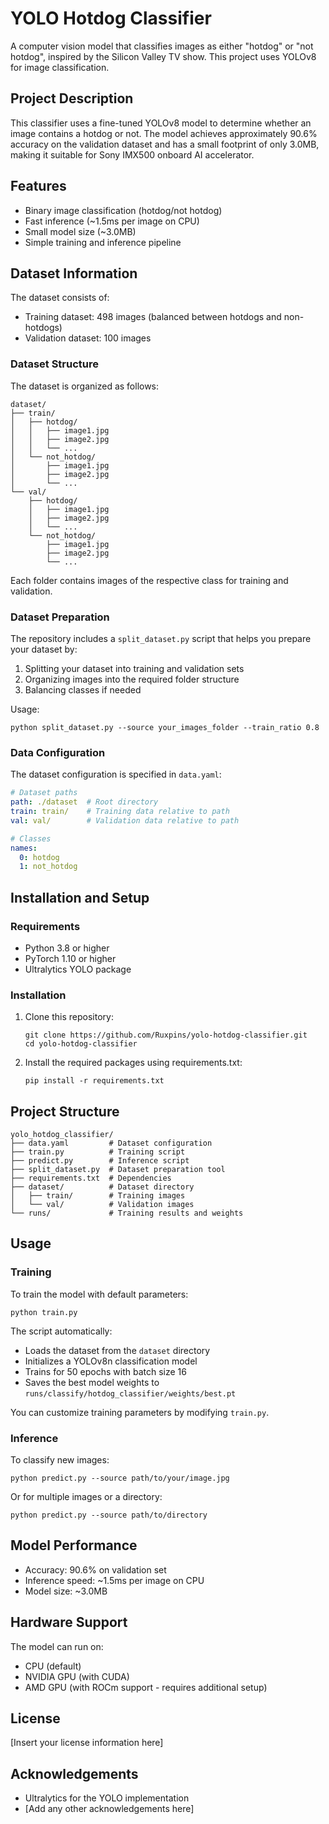# YOLO Hotdog Classifier

A computer vision model that classifies images as either "hotdog" or "not hotdog", inspired by the Silicon Valley TV show. This project uses YOLOv8 for image classification.

## Project Description

This classifier uses a fine-tuned YOLOv8 model to determine whether an image contains a hotdog or not. The model achieves approximately 90.6% accuracy on the validation dataset and has a small footprint of only 3.0MB, making it suitable for Sony IMX500 onboard AI accelerator. 

## Features

- Binary image classification (hotdog/not hotdog)
- Fast inference (~1.5ms per image on CPU)
- Small model size (~3.0MB)
- Simple training and inference pipeline

## Dataset Information

The dataset consists of:
- Training dataset: 498 images (balanced between hotdogs and non-hotdogs)
- Validation dataset: 100 images

### Dataset Structure

The dataset is organized as follows:

```
dataset/
├── train/
│   ├── hotdog/
│   │   ├── image1.jpg
│   │   ├── image2.jpg
│   │   └── ...
│   └── not_hotdog/
│       ├── image1.jpg
│       ├── image2.jpg
│       └── ...
└── val/
    ├── hotdog/
    │   ├── image1.jpg
    │   ├── image2.jpg
    │   └── ...
    └── not_hotdog/
        ├── image1.jpg
        ├── image2.jpg
        └── ...
```

Each folder contains images of the respective class for training and validation.

### Dataset Preparation

The repository includes a `split_dataset.py` script that helps you prepare your dataset by:
1. Splitting your dataset into training and validation sets
2. Organizing images into the required folder structure
3. Balancing classes if needed

Usage:
```
python split_dataset.py --source your_images_folder --train_ratio 0.8
```

### Data Configuration

The dataset configuration is specified in `data.yaml`:

```yaml
# Dataset paths
path: ./dataset  # Root directory
train: train/    # Training data relative to path
val: val/        # Validation data relative to path

# Classes
names:
  0: hotdog
  1: not_hotdog
```

## Installation and Setup

### Requirements

- Python 3.8 or higher
- PyTorch 1.10 or higher
- Ultralytics YOLO package

### Installation

1. Clone this repository:
   ```
   git clone https://github.com/Ruxpins/yolo-hotdog-classifier.git
   cd yolo-hotdog-classifier
   ```

2. Install the required packages using requirements.txt:
   ```
   pip install -r requirements.txt
   ```

## Project Structure

```
yolo_hotdog_classifier/
├── data.yaml         # Dataset configuration
├── train.py          # Training script
├── predict.py        # Inference script
├── split_dataset.py  # Dataset preparation tool
├── requirements.txt  # Dependencies
├── dataset/          # Dataset directory
│   ├── train/        # Training images
│   └── val/          # Validation images
└── runs/             # Training results and weights
```

## Usage

### Training

To train the model with default parameters:

```
python train.py
```

The script automatically:
- Loads the dataset from the `dataset` directory
- Initializes a YOLOv8n classification model
- Trains for 50 epochs with batch size 16
- Saves the best model weights to `runs/classify/hotdog_classifier/weights/best.pt`

You can customize training parameters by modifying `train.py`.

### Inference

To classify new images:

```
python predict.py --source path/to/your/image.jpg
```

Or for multiple images or a directory:

```
python predict.py --source path/to/directory
```

## Model Performance

- Accuracy: 90.6% on validation set
- Inference speed: ~1.5ms per image on CPU
- Model size: ~3.0MB

## Hardware Support

The model can run on:
- CPU (default)
- NVIDIA GPU (with CUDA)
- AMD GPU (with ROCm support - requires additional setup)

## License

[Insert your license information here]

## Acknowledgements

- Ultralytics for the YOLO implementation
- [Add any other acknowledgements here]

